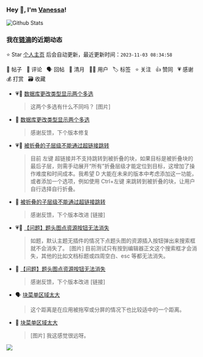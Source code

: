 ### Hey 👋, I'm [Vanessa](http://vanessa.b3log.org/)!

![Github Stats](https://github-readme-stats.vercel.app/api?username=Vanessa219&show_icons=true)

<!--events start -->

### 我在[链滴](https://ld246.com)的近期动态

⭐️ Star [个人主页](https://github.com/Vanessa219/Vanessa219) 后会自动更新，最近更新时间：`2023-11-03 08:34:58`

📝 帖子 &nbsp; 💬 评论 &nbsp; 🗣 回帖 &nbsp; 🌙 清月 &nbsp; 👨‍💻 用户 &nbsp; 🏷️ 标签 &nbsp; ⭐️ 关注 &nbsp; 👍 赞同 &nbsp; 💗 感谢 &nbsp; 💰 打赏 &nbsp; 🗃 收藏

* 💗📝 [数据库更改类型显示两个多选](https://ld246.com/article/1698913110055)

  > 这两个多选有什么不同吗？ [图片]
* 💬 [数据库更改类型显示两个多选](https://ld246.com/article/1698913110055/comment/1698913774036#comments)

  > 感谢反馈，下个版本修复
* 💗📝 [被折叠的子层级不能通过超链接跳转](https://ld246.com/article/1698893992126)

  > 目前 左键 超链接并不支持跳转到被折叠的块，如果目标是被折叠块的最后子层，则需手动展开“所有”折叠层级才能定位到目标，这增加了操作难度和时间成本。我希望 D 大能在未来的版本中考虑添加这一功能，或者添加一个选项，例如使用 Ctrl+左键 来跳转到被折叠的块，让用户自行选择自行折叠。
* 💬 [被折叠的子层级不能通过超链接跳转](https://ld246.com/article/1698893992126/comment/1698913512273#comments)

  > 感谢反馈，下个版本改进 [链接]
* 💗📝 [【问题】题头图点资源按钮无法消失](https://ld246.com/article/1698887536312)

  > 如题，默认主题无插件的情况下点题头图的资源插入按钮弹出来搜索框就不会消失了。 [图片] 目前测试只有按到编辑器正文这个搜索框才会消失，其他的比如文档标题或四周空白、esc 等都无法消失。
* 💬 [【问题】题头图点资源按钮无法消失](https://ld246.com/article/1698887536312/comment/1698895062129#comments)

  > 感谢反馈，下个版本改进 [链接]
* 🗣 [块菜单区域太大](https://ld246.com/article/1698742398737/comment/1698756078451#comments)

  > 这个距离是在应用被拖窄或分屏的情况下也比较适中的一个距离。
* 💬 [块菜单区域太大](https://ld246.com/article/1698742398737/comment/1698752516585#comments)

  > [图片] 我这感觉很远呀。


<!--events end -->

<a title="Hits" target="_blank" href="https://github.com/Vanessa219/Vanessa219"><img src="https://hits.b3log.org/Vanessa219/Vanessa219.svg"></a>

